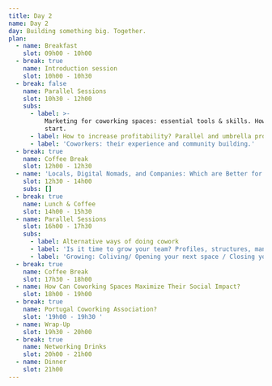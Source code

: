 ```yaml
---
title: Day 2
name: Day 2
day: Building something big. Together.
plan:
  - name: Breakfast
    slot: 09h00 - 10h00
  - break: true
    name: Introduction session
    slot: 10h00 - 10h30
  - break: false
    name: Parallel Sessions
    slot: 10h30 - 12h00
    subs:
      - label: >-
          Marketing for coworking spaces: essential tools & skills. How to
          start.
      - label: How to increase profitability? Parallel and umbrella projects.
      - label: 'Coworkers: their experience and community building.'
  - break: true
    name: Coffee Break
    slot: 12h00 - 12h30
  - name: 'Locals, Digital Nomads, and Companies: Which are Better for Business?'
    slot: 12h30 - 14h00
    subs: []
  - break: true
    name: Lunch & Coffee
    slot: 14h00 - 15h30
  - name: Parallel Sessions
    slot: 16h00 - 17h30
    subs:
      - label: Alternative ways of doing cowork
      - label: 'Is it time to grow your team? Profiles, structures, management tools.'
      - label: 'Growing: Coliving/ Opening your next space / Closing your last one.'
  - break: true
    name: Coffee Break
    slot: 17h30 - 18h00
  - name: How Can Coworking Spaces Maximize Their Social Impact?
    slot: 18h00 - 19h00
  - break: true
    name: Portugal Coworking Association?
    slot: '19h00 - 19h30 '
  - name: Wrap-Up
    slot: 19h30 - 20h00
  - break: true
    name: Networking Drinks
    slot: 20h00 - 21h00
  - name: Dinner
    slot: 21h00
---
```


